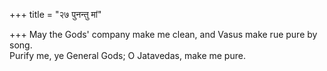 +++
title = "२७ पुनन्तु मां"

+++
May the Gods' company make me clean, and Vasus make rue pure by song.  
     Purify me, ye General Gods; O Jatavedas, make me pure.